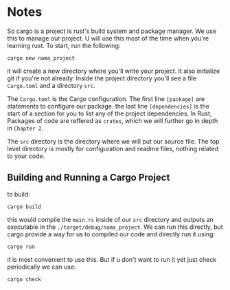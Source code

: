 # Notes

So cargo is a project is rust's build system and package manager. We use this to manage our project. U will use this most of the time when you're learning rust. To start, run the following:

```cargo new nama_project```

it will create a new directory where you'll write your project. It also initialize git if you're not already. Inside the project directory you'll see a file `Cargo.toml` and a directory `src`.

The `Cargo.toml` is the Cargo configuration. The first line `[package]` are statements to configure our package. the last line `[dependencies]` is the start of a section for you to list any of the project dependencies. In Rust, Packages of code are reffered as `crates`, which we will further go in depth in `Chapter 2`.

The `src` directory is the directory where we will put our source file. The top level directory is mostly for configuration and readme files, nothing related to your code.

## Building and Running a Cargo Project

to build:

```cargo build```

this would compile the `main.rs` inside of our `src` directory and outputs an executable in the `./target/debug/nama_project`. We can run this directly, but cargo provide a way for us to compiled our code and directly run it using:

```cargo run```

it is most convenient to use this. But if u don't want to run it yet just check periodically we can use:

```cargo check```
